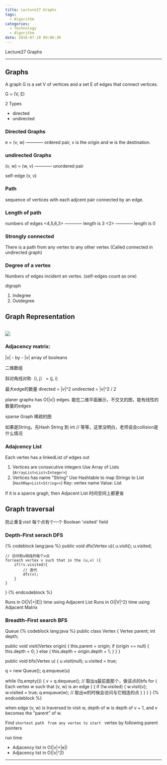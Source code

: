 ```yaml
---
title: Lecture27 Graphs
tags:
  - Algorithm
categories:
  - Technology
  - Algorithm
date: 2016-07-18 09:06:30
---
```

Lecture27 Graphs

<!-- more -->

***

## Graphs
A graph G is a set V of vertices and a set E of edges that connect vertices.

G = (V, E)

2 Types
- directed 
- undirected

### Directed Graphs
e = (v, w)  ———— ordered pair, v is the origin and w is the destination.

### undirected Graphs
(v, w) = (w, v)  ————  unordered pair


self-edge (v, v)

### Path
sequence of vertices with each adjcent pair connected by an edge.

### Length of path 
numbers of edges 
<4,5,6,3> ———— length is 3
<2> ———— length is 0

### Strongly connected
There is a path from any vertex to any other vertex 
(Called connected in undirected graph)

### Degree of a vertex 
Numbers of edges incident an vertex.
(self-edges count as one)

digraph
1. Indegree
2. Outdegree

## Graph Representation
<br/>![](http://ogy8sh1ok.bkt.clouddn.com/ucb61b/lecture27-Graphs/graph1.gif)<br/>

### Adjacency matrix:
|v| - by - |v| array of booleans

二维数组

斜对角线对称（i, j） = (j, i)

最大edge的数量
directed = |v|^2
undirected = |v|^2 / 2

planer graphs has O(|v|) edges. 能在二维平面展示，不交叉的图，能有线性的数量的edges

sparse Graph 稀疏的图

如果是String，先Hash String 到 int  // 等等，这里没明白，老师说会collision是什么情况

### Adajcency List
Each vertex has a linkedList of edges out

1. Vertices are consecutive integers
Use Array of Lists (`ArrayList<List<Integer>`)
2. Vertices has name "String" 
Use Hashtable to map Strings to List (`HashMap<List<String>>`)
Key: vertex name
Value: List

If it is a sparce gragh, then Adjacent List 时间空间上都更省


## Graph traversal

防止重复visit
每个点有个一个 Boolean 'visited' field 

### Depth-First serach DFS
{% codeblock lang:java  %}
public void dfs(Vertex u){
    u.visit();
    u.visited;

    // 访问和u相连的每个v点
    for(each vertex v such that in the (u,v) ){
        if(!v.visited){
            // 迭代
            dfs(v);
        }
    }
}
{% endcodeblock %}

Runs in O(|V|+|E|) time using Adjacent List
Runs in O(|V|^2) time using Adjacent Matrix

### Breadth-First search BFS
Queue
{% codeblock lang:java  %}
public class Vertex {
  Vertex parent;
  int depth;

  public void visit(Vertex origin) {
    this.parent = origin;
    if (origin == null) {
      this.depth = 0;
    } else {
      this.depth = origin.depth + 1;
    }
  }
}

public void bfs(Vertex u) {
  u.visit(null);
  u.visited = true;

  q = new Queue();
  q.enqueue(u)

  while (!q.empty()) {
    v = q.dequeue(); // 取出q最前面那个，做该点的bfs
    for ( Each vertex w such that (v, w) is an edge ) {
      if (!w.visited) {
        w.visit(v);
        w.visited = true;
        q.enqueue(w); // 取出w的时候会访问与它相连的点
      }
    }
  }
}
{% endcodeblock %}

when edge (v, w) is traversed to visit w, depth of w is depth of v + 1, and v becomes the "parent" of w.

Find `shortest path `  `from any vertex to start ` vertex by following parent pointers

run time
- Adjacency list in O(|v|+|e|)
- Adjacency list in O(|v|^2)

***












